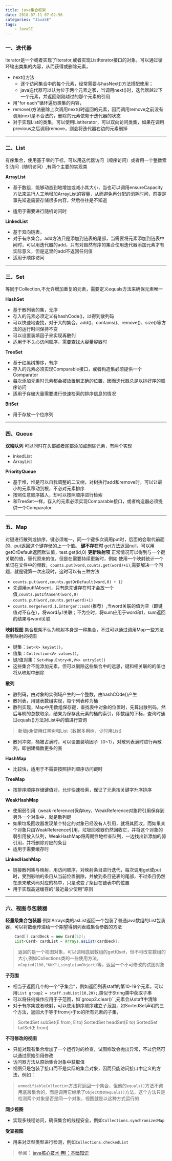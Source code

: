 ```yaml
---
title: java集合框架
date: 2018-07-11 07:02:56
categories: "JavaSE" 
tags:
	- JavaSE
---
```



### 一、迭代器
iterator是一个或者实现了Iterator,或者实现ListIterator接口的对象，可以通过循环输出类集的内容，从而获得或删除元素，

- next()方法
	- 逐个访问集合中的每个元素，经常需要与hasNext()方法搭配使用；
	- java迭代器可以认为位于两个元素之家，当调用next()时，迭代器越过下一个元素，并返回刚刚越过的那个元素的引用
- 用"for each"循环遍历类集的内容，
- remove()方法删除上次调用next()时返回的元素，因而调用remove之前没有调用next是不合法的，删除的元素依赖于迭代器的状态
- 对于实现List的类集，可以使用ListIterator，可以双向访问类集，如果在调用previous之后调用remove，则会将迭代器右边的元素删掉

----
### 二、List
有序集合，使用基于零的下标，可以用迭代器访问（顺序访问）或者用一个整数索引访问（随机访问）,有两个主要的实现类

**ArrayList**
- 基于数组，能够动态到地增加或减小其大小，当也可以调用ensureCapacity方法来进行人工地增加ArrayList的容量，从而避免再分配的消耗时间，前提是事先知道需要存储很多内容，然后往往是不知道

- 适用于需要进行随机访问时
	
**LinkedList**
- 基于双向链表，
- 对于有序集合，add方法只是添加到链表的尾部，当需要将元素添加到链表中间时，可以用迭代器的add，只有对自然有序的集合使用迭代器添加元素才有实际意义，但是这里的add不返回任何值
- 适用于顺序访问

----
### 三、Set
等同于Collection,不允许增加重复的元素，需要定义equals方法来确保元素唯一

**HashSet**
- 基于散列表的集，无序
- 存入的元素必须定义有hashCode()，以得到散列码
- 可以快速地查找，对于大的集合，add()、contains()、remove()、size()等方法的运行时间保持不变
- 可以设置装填因子来实现再散列
- 适用于不关心访问顺序，需要查找大容量容器时

**TreeSet**
- 基于红黑树排序，有序
- 存入的元素必须实现Comparable接口，或者构造集必须提供一个Comparator
- 每次添加元素时元素都会被放置到正确的位置，因而迭代器总是以排好序的顺序访问
- 适用于存储大量需要进行快速检索的排序信息的情况
	
**BitSet**
- 用于存放一个位序列

----
### 四、Queue
**双端队列**
可以同时在头部或者尾部添加或删除元素，有两个实现
- inkedList
- ArrayList

**PriorityQueue**
- 基于堆，堆是可以自我调整的二叉树，对树执行add和remove时，可以让最小的元素移动到根，不必对元素排序
- 按照任意顺序插入，却可以按照顺序进行检索
- 和TreeSet一样，存入的元素必须实现Comparable接口，或者构造器必须提供一个Comparator

----
### 五、Map
对键进行散列或排序，键必须唯一，同一个键多次调用put时，后面的会取代前面的，put返回这个键存储的上一个值。
**键不存在时**
get方法返回null，可以用getOrDefault返回默认值，test.get(id,0)
**更新映射项**
正常情况可以得到与一个键关联的值，替代原来的值，但是在需要持续更新时，例如:使用一个映射统计一个单词在文件中的频数，`counts.put(word,counts.get(word)+1)`,需要解决一个问题，就是键第一次出现时，这时可以有三种方法
- `counts.put(word,counts.getOrDefault(word,0) + 1)`
- 先调用putIfAbsent，只有原先键存在时才会放一个值,`counts.putIfAnsent(word,0)`		
	`counts.put(word,counts.get(word)+1)`			
- `counts.merge(word,1,Interger::sum)`(推荐）,当word关联的值为空（即键值对不存在），将word与1关联；不为空时，将sum应用于word和1，sum返回的结果与word关联

**映射视图**
集合框架不认为映射本身是一种集合，不过可以通过调用Map一些方法得到映射的视图
- 键集：`Set<K> keySet()`，
- 值集：`Collection<V> values()`，
- 键/值对集：`Set<Map.Entry<K,V>> entrySet()`
- 这些集合不能添加元素，但可以删除这些集合中的远思，键和相关联的的值也将从映射中删除

**散列**
- 散列码，由对象的实例域产生的一个整数，由hashCOde()产生
- 散列表，用链表数组实现，每个列表称为桶
- 散列实现，Map中用数组保存键，查找表中对象的位置时，先算出散列码，然后与桶的总数取余，结果为保存此元素的桶的索引，即数组的下标，查询时通过equals()方法对List中的值进行查询
> 新版jdk使用红黑树和List（数据多用树，少时用List)

- 散列冲突，桶被占满时，可以设置装填因子（0~1），对散列表满时进行再散列，即创建桶数更多的表

**HashMap**
- 比较快，适用于不需要按照排列顺序访问键时

**TreeMap**
- 按排序顺序存储键值对，允许快速检索，保证了元素按关键字升序排序

**WeakHashMap**
- 使用弱引用（weak reference)保存key，WeakReference对象将引用保存到另外一个对象中，就是散列键
- 如果垃圾回收器发现某个特定的对象已经没有人引用，就将其回收，而如果某个对象只由WeakReference引用，垃圾回收器仍然回收它，并将这个对象的弱引用放入队列，WeakHashMap将周期性地检查队列，一边找出新添加的弱引用，并将删除对应的条目
- 适用于需要缓存时

**LinkedHashMap**
- 链接散列集与映射，用访问顺序，对映射条目进行迭代，每次调用get或put时，受到影响的条目从当前位置删除，并放到条目链表的尾部，不过条目仍然在原来散列码对应的桶中，只是改变了条目在链表中的位置
- 用于实现高速缓存的“最近最少使用”原则
 
----
### 六、视图与包装器
**轻量级集合包装器**
例如Arrays类的asList返回一个包装了普通java数组的List包装器，可以将数组传递给一个期望得到列表或集合参数的方法
```java
	Card[] cardDeck = new Card[52];
	List<Card> cardList = Arrays.asList(cardDeck);
```
> 返回的是一个视图对象，可以调用底层数组的get和set，但不可改变数组的大小,例如Collections类的一些使用方法，`nCopied(100,"KKK")`,`single(anObject)`等，返回一个不可修改的试图对象

**子范围**
- 相当于返回几个的一个“子集合”，例如返回列表staff的第10-19个元素，可以用`List group2 = staff.subList(10,20);`,类似于String类中获取子串
- 可以将任何操作应用于子范围，如`group2.clear()``,元素会从staff中清除
- 对于有序集或者映射，可以使用排序顺序建立子范围，如SortedSet声明的三个方法，返回大于等于from小于to的所有元素的子集，
> SortedSet<E> subSet(E from, E to)
> SortedSet<E> headSet(E to)
> SortedSet<E> tailSet(E from)

**不可修改的视图**
- 只能对现有集合增加了一个运行时的检查，试图修改会抛出异常，不过仍然可以通过原始引用修改
- 访问器方法从原始集合对象中获取值
- 视图只是包装了接口而不是实际的集合对象，因而只能访问接口中定义的方法，例如：
> `unmodifiableCollection`方法将返回一个集合，但他的`equals()`方法不调用底层集合的，而是调用它继承了`Object类的equals()`方法，这个方法只是检测两个对象是否是同一个对象，视图就是以这种方式运行的

**同步视图**
- 实现多线程访问，确保集合的线程安全，例如`Collections.synchronizedMap`

**受查视图**
- 用来对泛型类型进行检测，例如`Collections.checkedList`

> 参阅：
  [java核心技术 卷I：基础知识](http://product.dangdang.com/24035306.html)